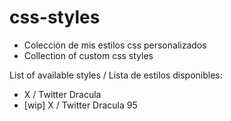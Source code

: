 # css-styles
- Colección de mis estilos css personalizados
- Collection of custom css styles

List of available styles / Lista de estilos disponibles:
- X / Twitter Dracula
- [wip] X / Twitter Dracula 95
